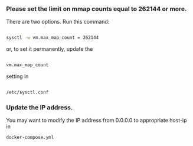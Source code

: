 ### Please set the limit on mmap counts equal to 262144 or more.

There are two options. Run this command:
```sh

sysctl -w vm.max_map_count = 262144

```
or, to set it permanently, update the
```sh

vm.max_map_count

```
setting in

```sh

/etc/sysctl.conf

```

### Update the IP address.
You may want to modify the IP address from 0.0.0.0 to appropriate host-ip in
```sh
docker-compose.yml

```
